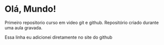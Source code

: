 # Olá, Mundo!
 Primeiro repositorio curso em video git e github.
 Repositório criado durante uma aula gravada.


Essa linha eu adicionei diretamente no site do github
